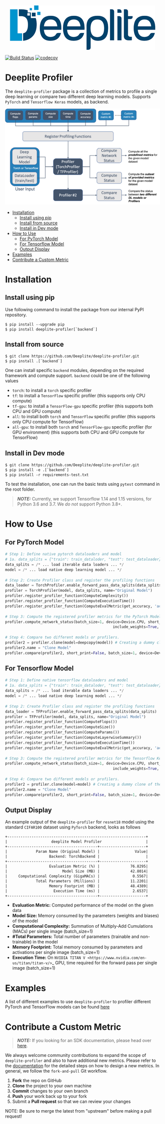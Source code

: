 <p align="center">
  <img src="https://github.com/Deeplite/deeplite-profiler/raw/master/deeplite-logo-color.png" />
</p>

[![Build Status](https://travis-ci.com/Deeplite/deeplite-profiler.svg?token=KrazyWqBHDFfVzGZSU9X&branch=master)](https://travis-ci.com/Deeplite/deeplite-profiler) [![codecov](https://codecov.io/gh/Deeplite/deeplite-profiler/branch/master/graph/badge.svg?token=D1RMWA1TDC)](https://codecov.io/gh/Deeplite/deeplite-profiler)

# Deeplite Profiler

The `deeplite-profiler` package is a collection of metrics to profile a single deep learning or compare two different deep learning models. Supports `PyTorch` and `Tensorflow Keras` models, as backend.

<p align="center">
  <img src="https://github.com/Deeplite/deeplite-profiler/raw/master/profiler.png" />
</p>

* [Installation](#Installation)
    * [Install using pip](#Install-using-pip)
    * [Install from source](#Install-from-source)
    * [Install in Dev mode](#Install-in-dev-mode)
* [How to Use](#How-to-Use)
    * [For PyTorch Model](#For-pytorch-Model)
    * [For Tensorflow Model](#For-Tensorflow-Model)
    * [Output Display](#FOutput-Display)
* [Examples](#Examples)
* [Contribute a Custom Metric](#Contribute-a-Custom-Metric)


# Installation

## Install using pip

Use following command to install the package from our internal PyPI repository. 

```console
$ pip install --upgrade pip
$ pip install deeplite-profiler[`backend`]
```

## Install from source

```console
$ git clone https://github.com/Deeplite/deeplite-profiler.git
$ pip install .[`backend`]
```

One can install specific ``backend`` modules, depending on the required framework and compute support. ``backend`` could be one of the following values
- ``torch``: to install a ``torch`` specific profiler
- ``tf``: to install a ``TensorFlow`` specific profiler (this supports only CPU compute)
- ``tf-gpu``: to install a ``TensorFlow-gpu`` specific profiler (this supports both CPU and GPU compute)
- ``all``: to install both ``torch`` and ``TensorFlow`` specific profiler (this supports only CPU compute for TensorFlow)
- ``all-gpu``: to install both ``torch`` and ``TensorFlow-gpu`` specific profiler (for GPU environment) (this supports both CPU and GPU compute for TensorFlow)


## Install in Dev mode

```console
$ git clone https://github.com/Deeplite/deeplite-profiler.git
$ pip install -e .[`backend`]
$ pip install -r requirements-test.txt
```

To test the installation, one can run the basic tests using `pytest` command in the root folder.

> **_NOTE:_**  Currently, we support Tensorflow 1.14 and 1.15 versions, for Python 3.6 and 3.7. We _do not_ support Python 3.8+.


# How to Use

## For PyTorch Model

```python
# Step 1: Define native pytorch dataloaders and model
# 1a. data_splits = {"train": train_dataloder, "test": test_dataloader}
data_splits = /* ... load iterable data loaders ... */
model = /* ... load native deep learning model ... */

# Step 2: Create Profiler class and register the profiling functions
data_loader = TorchProfiler.enable_forward_pass_data_splits(data_splits)
profiler = TorchProfiler(model, data_splits, name="Original Model")
profiler.register_profiler_function(ComputeComplexity())
profiler.register_profiler_function(ComputeExecutionTime())
profiler.register_profiler_function(ComputeEvalMetric(get_accuracy, 'accuracy', unit_name='%'))

# Step 3: Compute the registered profiler metrics for the PyTorch Model
profiler.compute_network_status(batch_size=1, device=Device.CPU, short_print=False,
                                                 include_weights=True, print_mode='debug')

# Step 4: Compare two different models or profilers.
profiler2 = profiler.clone(model=deepcopy(model)) # Creating a dummy clone of the current profiler
profiler2.name = "Clone Model"
profiler.compare(profiler2, short_print=False, batch_size=1, device=Device.CPU, print_mode='debug')
```

## For Tensorflow Model

```python
# Step 1: Define native tensorflow dataloaders and model
# 1a. data_splits = {"train": train_dataloder, "test": test_dataloader}
data_splits = /* ... load iterable data loaders ... */
model = /* ... load native deep learning model ... */

# Step 2: Create Profiler class and register the profiling functions
data_loader = TFProfiler.enable_forward_pass_data_splits(data_splits)
profiler = TFProfiler(model, data_splits, name="Original Model")
profiler.register_profiler_function(ComputeFlops())
profiler.register_profiler_function(ComputeSize())
profiler.register_profiler_function(ComputeParams())
profiler.register_profiler_function(ComputeLayerwiseSummary())
profiler.register_profiler_function(ComputeExecutionTime())
profiler.register_profiler_function(ComputeEvalMetric(get_accuracy, 'accuracy', unit_name='%'))

# Step 3: Compute the registered profiler metrics for the Tensorflow Keras Model
profiler.compute_network_status(batch_size=1, device=Device.CPU, short_print=False,
                                                 include_weights=True, print_mode='debug')

# Step 4: Compare two different models or profilers.
profiler2 = profiler.clone(model=model) # Creating a dummy clone of the current profiler
profiler2.name = "Clone Model"
profiler.compare(profiler2, short_print=False, batch_size=1, device=Device.CPU, print_mode='debug')
```

## Output Display

An example output of the ``deeplite-profiler`` for ``resnet18`` model using the standard ``CIFAR100`` dataset using ``PyTorch`` backend, looks as follows

```console
+---------------------------------------------------------------+
|                    deeplite Model Profiler                    |
+-----------------------------------------+---------------------+
|             Param Name (Original Model) |                Value|
|                   Backend: TorchBackend |                     |
+-----------------------------------------+---------------------+
|                   Evaluation Metric (%) |              76.8295|
|                         Model Size (MB) |              42.8014|
|     Computational Complexity (GigaMACs) |               0.5567|
|             Total Parameters (Millions) |              11.2201|
|                   Memory Footprint (MB) |              48.4389|
|                     Execution Time (ms) |               2.6537|
+-----------------------------------------+---------------------+
```

- **Evaluation Metric:** Computed performance of the model on the given data
- **Model Size:** Memory consumed by the parameters (weights and biases) of the model
- **Computational Complexity:** Summation of Multiply-Add Cumulations (MACs) per single image (batch_size=1)
- **#Total Parameters:** Total number of parameters (trainable and non-trainable) in the model
- **Memory Footprint:** Total memory consumed by parameters and activations per single image (batch_size=1)
- **Execution Time:** On `NVIDIA TITAN V <https://www.nvidia.com/en-us/titan/titan-v/>`_ GPU, time required for the forward pass per single image (batch_size=1)

# Examples

A list of different examples to use ``deeplite-profiler`` to profiler different PyTorch and TensorFlow models can be found [here](./examples) 

# Contribute a Custom Metric

> **_NOTE:_**  If you looking for an SDK documentation, please head over [here](https://deeplite.github.io/deeplite-profiler/).

We always welcome community contributions to expand the scope of `deeplite-profiler` and also to have additional new metrics. Please refer to the [documentation](https://docs.deeplite.ai/neutrino/profiler.html) for the detailed steps on how to design a new metrics. In general, we follow the `fork-and-pull` Git workflow.

1. **Fork** the repo on GitHub
2. **Clone** the project to your own machine
3. **Commit** changes to your own branch
4. **Push** your work back up to your fork
5. Submit a **Pull request** so that we can review your changes

NOTE: Be sure to merge the latest from "upstream" before making a pull request!
